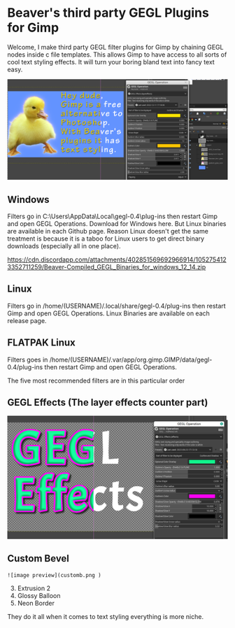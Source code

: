 Beaver's third party GEGL Plugins for Gimp
=========
Welcome, I make third party GEGL filter plugins for Gimp by chaining GEGL nodes inside c file templates. This allows Gimp to have access to all sorts of cool text styling effects. It will turn your boring bland text into fancy text easy. 


![image preview](effects_example.png  )

## Windows
Filters go in C:\Users<YOUR NAME>\AppData\Local\gegl-0.4\plug-ins then restart Gimp and open GEGL Operations.
  Download for Windows here. But Linux binaries are available in each Github page. Reason Linux doesn't get the 
  same treatment is because it is a taboo for Linux users to get direct binary downloads (especially all in one place).

https://cdn.discordapp.com/attachments/402851569692966914/1052754123352711259/Beaver-Compiled_GEGL_Binaries_for_windows_12_14.zip
  
  
## Linux 
Filters go in /home/(USERNAME)/.local/share/gegl-0.4/plug-ins then restart Gimp and open GEGL Operations. 
Linux Binaries are available  on each release page.
  
  
## FLATPAK Linux
  Filters goes in /home/(USERNAME)/.var/app/org.gimp.GIMP/data/gegl-0.4/plug-ins then restart Gimp and open GEGL Operations. 
  
  
  The five most recommended filters are in this particular order 
## GEGL Effects (The layer effects counter part)
  ![image preview](effects4.png )
  
## Custom Bevel
    ![image preview](customb.png )
  
  
  3. Extrusion 2 
  4. Glossy Balloon
  5. Neon Border 
  
They do it all when it comes to text styling everything is more niche. 
  

